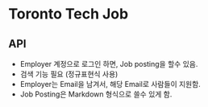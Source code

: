 # Toronto Tech Job

## API
- Employer 계정으로 로그인 하면, Job posting을 할수 있음.
- 검색 기능 필요 (정규표현식 사용)
- Employer는 Email을 남겨서, 해당 Email로 사람들이 지원함.
- Job Posting은 Markdown 형식으로 쓸수 있게 함.